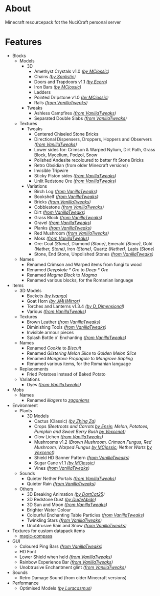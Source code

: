 # About

Minecraft resourcepack fot the NuciCraft personal server

# Features

- Blocks
    - Models
        - 3D
            - Amethyst Crystals v1.0 _([by MCjossic](https://curseforge.com/minecraft/texture-packs/three-dimensional-amethyst-crystals))_
            - Chains _([by Saplistic](https://planetminecraft.com/texture-pack/3d-chains))_
            - Doors and Trapdoors v1.1 _([by Ecorn](https://planetminecraft.com/texture-pack/3d-doors-amp-trapdoors))_
            - Iron Bars _([by MCjossic](https://curseforge.com/minecraft/texture-packs/three-dimensional-iron-bars))_
            - Ladders
            - Pointed Dripstone v1.0 _([by MCjossic](https://curseforge.com/minecraft/texture-packs/three-dimensional-pointed-dripstone))_
            - Rails _([from VanillaTweaks](https://vanillatweaks.net/picker/resource-packs))_
        - Tweaks
            - Ashless Campfires _([from VanillaTweaks](https://vanillatweaks.net/picker/resource-packs))_
            - Separated Double Slabs _([from VanillaTweaks](https://vanillatweaks.net/picker/resource-packs))_
    - Textures
        - Tweaks
            - Centered Chiseled Stone Bricks
            - Directional Dispensers, Droppers, Hoppers and Observers _([from VanillaTweaks](https://vanillatweaks.net/picker/resource-packs))_
            - Lower sides for: Crimson & Warped Nylium, Dirt Path, Grass Block, Mycelium, Podzol, Snow
            - Polished Andesite recoloured to better fit Stone Bricks
            - Retro Obsidian (from older Minecraft versions)
            - Invisible Tripwire
            - Sticky Piston sides _([from VanillaTweaks](https://vanillatweaks.net/picker/resource-packs))_
            - Unlit Redstone Ore _([from VanillaTweaks](https://vanillatweaks.net/picker/resource-packs))_
        - Variations
            - Birch Log _([from VanillaTweaks](https://vanillatweaks.net/picker/resource-packs))_
            - Bookshelf _([from VanillaTweaks](https://vanillatweaks.net/picker/resource-packs))_
            - Bricks _([from VanillaTweaks](https://vanillatweaks.net/picker/resource-packs))_
            - Cobblestone _([from VanillaTweaks](https://vanillatweaks.net/picker/resource-packs))_
            - Dirt _([from VanillaTweaks](https://vanillatweaks.net/picker/resource-packs))_
            - Grass Block _([from VanillaTweaks](https://vanillatweaks.net/picker/resource-packs))_
            - Gravel _([from VanillaTweaks](https://vanillatweaks.net/picker/resource-packs))_
            - Planks _([from VanillaTweaks](https://vanillatweaks.net/picker/resource-packs))_
            - Red Mushroom _([from VanillaTweaks](https://vanillatweaks.net/picker/resource-packs))_
            - Moss _([from VanillaTweaks](https://vanillatweaks.net/picker/resource-packs))_
            - Ore: Coal _(Stone)_, Diamond _(Stone)_, Emerald _(Stone)_, Gold _(Nether, Stone)_, Iron _(Stone)_, Quartz _(Nether)_, Lapis _(Stone)_
            - Stone, End Stone, Unpolished Stones _([from VanillaTweaks](https://vanillatweaks.net/picker/resource-packs))_
    - Names
        - Renamed Crimson and Warped items from fungi to wood
        - Renamed _Deepslate * Ore_ to _Deep * Ore_
        - Renamed _Magma Block_ to _Magma_
        - Renamed various blocks, for the Romanian language
- Items
    - 3D Models
        - Buckets _([by Ivango](https://planetminecraft.com/texture-pack/3d-bucket))_
        - Goat Horn _([by JMHMirror](https://planetminecraft.com/texture-pack/3d-goat-horn))_
        - Torches and Lanterns v1.3.4 _([by D_Dimensional](https://planetminecraft.com/texture-pack/3d-hand-torch))_
        - Various _([from VanillaTweaks](https://vanillatweaks.net/picker/resource-packs))_
    - Textures
        - Brown Leather _([from VanillaTweaks](https://vanillatweaks.net/picker/resource-packs))_
        - Diminishing Tools _([from VanillaTweaks](https://vanillatweaks.net/picker/resource-packs))_
        - Invisible armour pieces
        - Splash Bottle o' Enchanting _([from VanillaTweaks](https://vanillatweaks.net/picker/resource-packs))_
    - Names
        - Renamed _Cookie_ to _Biscuit_
        - Renamed _Glistering Melon Slice_ to _Golden Melon Slice_
        - Renamed _Mangrove Propagule_ to _Mangrove Sapling_
        - Renamed various items, for the Romanian language
    - Replacements
        - Fried Potatoes instead of Baked Potato
    - Variations
        - Dyes _([from VanillaTweaks](https://vanillatweaks.net/picker/resource-packs))_
- Mobs
    - Names
        - Renamed _illagers_ to _[zaganians](https://micronations.wiki/wiki/Zaganians)_
- Environment
    - Plants
        - 3D Models
            - Cactus (Classic) _([by Zhing Za](https://planetminecraft.com/texture-pack/3d-classic-cacti))_
            - Crops _(Beetroots and Carrots [by Ensis](https://planetminecraft.com/texture-pack/better-crops-3d-16x); Melon, Potatoes, Pumpkin and Sweet Berry Bush [by Vexcenot](https://curseforge.com/minecraft/texture-packs/crops-3d-revamped))_
            - Glow Lichen _([from VanillaTweaks](https://vanillatweaks.net/picker/resource-packs))_
            - Mushrooms v1.2 _(Brown Mushroom, Crimson Fungus, Red Mushroom, Warped Fungus [by MCjossic](https://curseforge.com/minecraft/texture-packs/three-dimensional-mushrooms); Nether Warts [by Vexcenot](https://www.curseforge.com/minecraft/texture-packs/crops-3d-revamped))_
            - Shield HD Banner Pattern _([from VanillaTweaks](https://vanillatweaks.net/picker/resource-packs))_
            - Sugar Cane v1.1 _([by MCjossic](https://curseforge.com/minecraft/texture-packs/three-dimensional-sugar-cane))_
            - Vines _([from VanillaTweaks](https://vanillatweaks.net/picker/resource-packs))_
    - Sounds
        - Quieter Nether Portals _([from VanillaTweaks](https://vanillatweaks.net/picker/resource-packs))_
        - Quieter Rain _([from VanillaTweaks](https://vanillatweaks.net/picker/resource-packs))_
    - Others
        - 3D Breaking Animation _([by DartCat25](https://github.com/DartCat25/resourcepacks/tree/main/3d-breaking))_
        - 3D Redstone Dust _([by DudeAbide](https://planetminecraft.com/texture-pack/3d-clean-redstone-dust))_
        - 3D Sun and Moon _([from VanillaTweaks](https://vanillatweaks.net/picker/resource-packs))_
        - Brighter Water Colour
        - Colourful Enchanting Table Particles _([from VanillaTweaks](https://vanillatweaks.net/picker/resource-packs))_
        - Twinkling Stars _([from VanillaTweaks](https://vanillatweaks.net/picker/resource-packs))_
        - Unobtrusive Rain and Snow _([from VanillaTweaks](https://vanillatweaks.net/picker/resource-packs))_
- Textures for custom datapack items
    - [magic-compass](https://github.com/hmlendea/mc-datapack-magic_compass)
- GUI
    - Coloured Ping Bars _([from VanillaTweaks](https://vanillatweaks.net/picker/resource-packs))_
    - HD Font
    - Lower Shield when held _([from VanillaTweaks](https://vanillatweaks.net/picker/resource-packs))_
    - Rainbow Experience Bar _([from VanillaTweaks](https://vanillatweaks.net/picker/resource-packs))_
    - Unobtrusive Enchantment glint _([from VanillaTweaks](https://vanillatweaks.net/picker/resource-packs))_
- Sounds
    - Retro Damage Sound (from older Minecraft versions)
- Performance
    - Optimised Models  _([by Luracasmus](https://planetminecraft.com/texture-pack/modelculling))_
